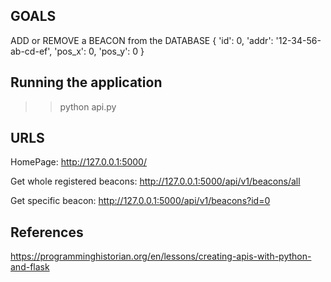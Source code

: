 ## GOALS
ADD or REMOVE a BEACON from the DATABASE
{
		'id': 0,
    'addr': '12-34-56-ab-cd-ef',
		'pos_x': 0,
		'pos_y': 0
}

## Running the application
>>python api.py

## URLS
HomePage: http://127.0.0.1:5000/

Get whole registered beacons: http://127.0.0.1:5000/api/v1/beacons/all

Get specific beacon: http://127.0.0.1:5000/api/v1/beacons?id=0

## References
https://programminghistorian.org/en/lessons/creating-apis-with-python-and-flask
